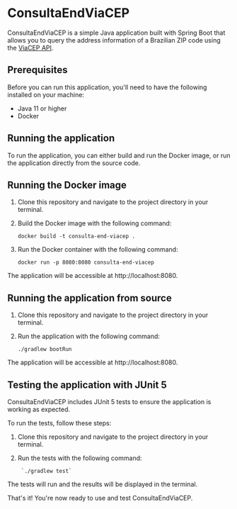 # ConsultaEndViaCEP

ConsultaEndViaCEP is a simple Java application built with Spring Boot that allows you to query the address information of a Brazilian ZIP code using the [ViaCEP API].

## Prerequisites
Before you can run this application, you'll need to have the following installed on your machine:

* Java 11 or higher
* Docker

## Running the application
To run the application, you can either build and run the Docker image, or run the application directly from the source code.

## Running the Docker image
1. Clone this repository and navigate to the project directory in your terminal.
2. Build the Docker image with the following command:

    `docker build -t consulta-end-viacep .`

3. Run the Docker container with the following command:

    `docker run -p 8080:8080 consulta-end-viacep`

The application will be accessible at http://localhost:8080.

## Running the application from source

1. Clone this repository and navigate to the project directory in your terminal.

2. Run the application with the following command:
    
    `./gradlew bootRun`

The application will be accessible at http://localhost:8080.

## Testing the application with JUnit 5

ConsultaEndViaCEP includes JUnit 5 tests to ensure the application is working as expected.

To run the tests, follow these steps:

1. Clone this repository and navigate to the project directory in your terminal.
1. Run the tests with the following command:
    
        `./gradlew test`

The tests will run and the results will be displayed in the terminal.

That's it! You're now ready to use and test ConsultaEndViaCEP.


[ViaCEP API]: <https://viacep.com.br/>